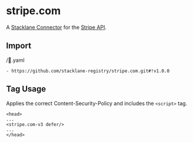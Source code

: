 # stripe.com

A [Stacklane Connector](https://stacklane.com/docs/api/connectors) for the [Stripe API](https://stripe.com/docs/api).

## Import

/🔌.yaml

```
- https://github.com/stacklane-registry/stripe.com.git#!v1.0.0
```

## Tag Usage

Applies the correct Content-Security-Policy and includes the `<script>` tag.

```
<head>
...
<stripe.com-v3 defer/>
...
</head>
```

